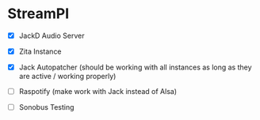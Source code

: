 # StreamPI

- [x] JackD Audio Server
- [x] Zita Instance
- [x] Jack Autopatcher (should be working with all instances as long as they are active / working properly)
- [ ] Raspotify (make work with Jack instead of Alsa)
- [ ] Sonobus Testing
 